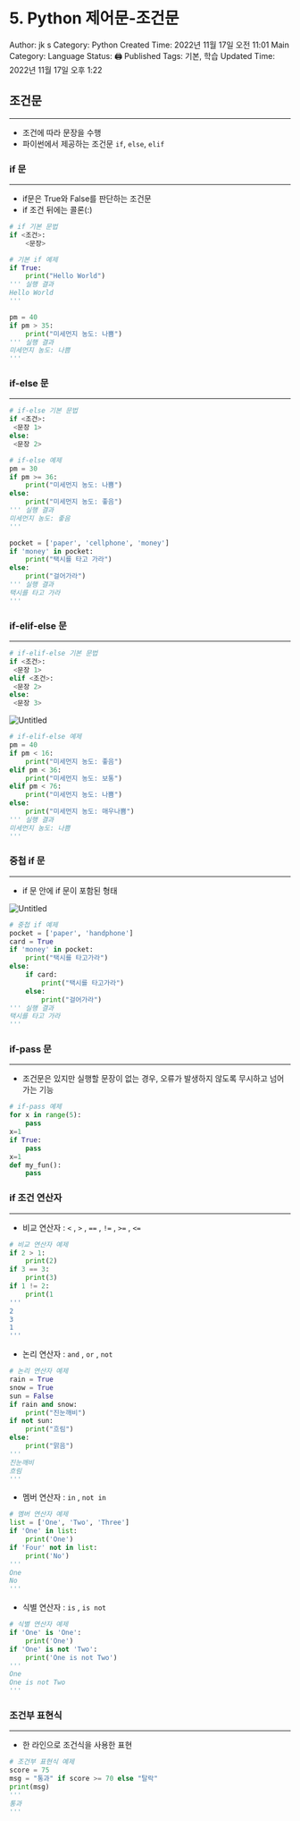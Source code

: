 # 5. Python 제어문-조건문

Author: jk s
Category: Python
Created Time: 2022년 11월 17일 오전 11:01
Main Category: Language
Status: 🖨 Published
Tags: 기본, 학습
Updated Time: 2022년 11월 17일 오후 1:22

## 조건문

---

- 조건에 따라 문장을 수행
- 파이썬에서 제공하는 조건문 `if`, `else`, `elif`

### if 문

---

- if문은 True와 False를 판단하는 조건문
- if 조건 뒤에는 콜론(:)

```python
# if 기본 문법
if <조건>:
	<문장>
```

```python
# 기본 if 예제
if True:
	print("Hello World")
''' 실행 결과
Hello World
'''

pm = 40
if pm > 35:
	print("미세먼지 농도: 나쁨")
''' 실행 결과
미세먼지 농도: 나쁨
'''
```

### if-else 문

---

```python
# if-else 기본 문법
if <조건>:
 <문장 1>
else:
 <문장 2>
```

```python
# if-else 예제
pm = 30
if pm >= 36:
	print("미세먼지 농도: 나쁨")
else:
	print("미세먼지 농도: 좋음")
''' 실행 결과
미세먼지 농도: 좋음
'''

pocket = ['paper', 'cellphone', 'money']
if 'money' in pocket:
	print("택시를 타고 가라")
else:
	print("걸어가라")
''' 실행 결과
택시를 타고 가라
'''
```

### if-elif-else 문

---

```python
# if-elif-else 기본 문법
if <조건>:
 <문장 1>
elif <조건>:
 <문장 2>
else:
 <문장 3>
```

![Untitled](5%20Python%20%E1%84%8C%E1%85%A6%E1%84%8B%E1%85%A5%E1%84%86%E1%85%AE%E1%86%AB-%E1%84%8C%E1%85%A9%E1%84%80%E1%85%A5%E1%86%AB%E1%84%86%E1%85%AE%E1%86%AB%20a2b429a93e844ef89a8dad7ef23b1ae5/Untitled.png)

```python
# if-elif-else 예제
pm = 40
if pm < 16:
	print("미세먼지 농도: 좋음")
elif pm < 36:
	print("미세먼지 농도: 보통")
elif pm < 76:
	print("미세먼지 농도: 나쁨")
else:
	print("미세먼지 농도: 매우나쁨")
''' 실행 결과
미세먼지 농도: 나쁨
'''
```

### 중첩 if 문

---

- if 문 안에 if 문이 포함된 형태

![Untitled](5%20Python%20%E1%84%8C%E1%85%A6%E1%84%8B%E1%85%A5%E1%84%86%E1%85%AE%E1%86%AB-%E1%84%8C%E1%85%A9%E1%84%80%E1%85%A5%E1%86%AB%E1%84%86%E1%85%AE%E1%86%AB%20a2b429a93e844ef89a8dad7ef23b1ae5/Untitled%201.png)

```python
# 중첩 if 예제
pocket = ['paper', 'handphone']
card = True
if 'money' in pocket:
	print("택시를 타고가라")
else:
	if card:
		print("택시를 타고가라")
	else:
		print("걸어가라")
''' 실행 결과
택시를 타고 가라
'''
```

### if-pass 문

---

- 조건문은 있지만 실행할 문장이 없는 경우, 오류가 발생하지 않도록 무시하고 넘어가는 기능

```python
# if-pass 예제
for x in range(5):
	pass
x=1
if True:
	pass
x=1
def my_fun():
	pass
```

### if 조건 연산자

---

- 비교 연산자 : `<`  , `>` , `==` , `!=` , `>=` , `<=`

```python
# 비교 연산자 예제
if 2 > 1:
	print(2)
if 3 == 3:
	print(3)
if 1 != 2:
	print(1
'''
2
3
1
'''
```

- 논리 연산자 : `and` , `or` , `not`

```python
# 논리 연산자 예제
rain = True
snow = True
sun = False
if rain and snow:
	print("진눈깨비")
if not sun:
	print("흐림")
else:
	print("맑음")
'''
진눈깨비
흐림
'''
```

- 멤버 연산자 : `in` , `not in`

```python
# 멤버 연산자 예제
list = ['One', 'Two', 'Three']
if 'One' in list:
	print('One')
if 'Four' not in list:
	print('No')
'''
One
No
'''
```

- 식별 연산자 : `is` , `is not`

```python
# 식별 연산자 예제
if 'One' is 'One':
	print('One')
if 'One' is not 'Two':
	print('One is not Two')
'''
One
One is not Two
'''
```

### 조건부 표현식

---

- 한 라인으로 조건식을 사용한 표현

```python
# 조건부 표현식 예제
score = 75
msg = "통과" if score >= 70 else "탈락"
print(msg)
'''
통과
'''
```